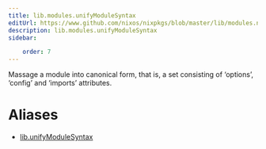 ```yaml
---
title: lib.modules.unifyModuleSyntax
editUrl: https://www.github.com/nixos/nixpkgs/blob/master/lib/modules.nix#L458C23
description: lib.modules.unifyModuleSyntax
sidebar:

    order: 7
---
```


Massage a module into canonical form, that is, a set consisting
of ‘options’, ‘config’ and ‘imports’ attributes.


# Aliases

- [lib.unifyModuleSyntax](/nix-doc-comments/reference/lib/lib-unifyModuleSyntax)


